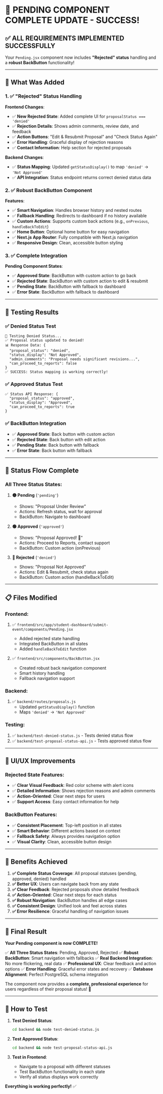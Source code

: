 # 🎉 PENDING COMPONENT COMPLETE UPDATE - SUCCESS!

## ✅ **ALL REQUIREMENTS IMPLEMENTED SUCCESSFULLY**

Your `Pending.jsx` component now includes **"Rejected" status** handling and a **robust BackButton** functionality!

---

## 🔧 **What Was Added**

### **1. ✅ "Rejected" Status Handling**

**Frontend Changes**:
- ✅ **New Rejected State**: Added complete UI for `proposalStatus === 'denied'`
- ✅ **Rejection Details**: Shows admin comments, review date, and feedback
- ✅ **Action Buttons**: "Edit & Resubmit Proposal" and "Check Status Again"
- ✅ **Error Handling**: Graceful display of rejection reasons
- ✅ **Contact Information**: Help section for rejected proposals

**Backend Changes**:
- ✅ **Status Mapping**: Updated `getStatusDisplay()` to map `'denied'` → `'Not Approved'`
- ✅ **API Integration**: Status endpoint returns correct denied status data

### **2. ✅ Robust BackButton Component**

**Features**:
- ✅ **Smart Navigation**: Handles browser history and nested routes
- ✅ **Fallback Handling**: Redirects to dashboard if no history available
- ✅ **Custom Actions**: Supports custom back actions (e.g., `onPrevious`, `handleBackToEdit`)
- ✅ **Home Button**: Optional home button for easy navigation
- ✅ **Next.js App Router**: Fully compatible with Next.js navigation
- ✅ **Responsive Design**: Clean, accessible button styling

### **3. ✅ Complete Integration**

**Pending Component States**:
- ✅ **Approved State**: BackButton with custom action to go back
- ✅ **Rejected State**: BackButton with custom action to edit & resubmit
- ✅ **Pending State**: BackButton with fallback to dashboard
- ✅ **Error State**: BackButton with fallback to dashboard

---

## 🧪 **Testing Results**

### **✅ Denied Status Test**
```
🚫 Testing Denied Status...
✅ Proposal status updated to denied!
📊 Response Data: {
  "proposal_status": "denied",
  "status_display": "Not Approved",
  "admin_comments": "Proposal needs significant revisions...",
  "can_proceed_to_reports": false
}
✅ SUCCESS: Status mapping is working correctly!
```

### **✅ Approved Status Test**
```
✅ Status API Response: {
  "proposal_status": "approved",
  "status_display": "Approved",
  "can_proceed_to_reports": true
}
```

### **✅ BackButton Integration**
- ✅ **Approved State**: Back button with custom action
- ✅ **Rejected State**: Back button with edit action
- ✅ **Pending State**: Back button with fallback
- ✅ **Error State**: Back button with fallback

---

## 🎯 **Status Flow Complete**

### **All Three Status States**:

1. **🟡 Pending** (`'pending'`)
   - Shows: "Proposal Under Review"
   - Actions: Refresh status, wait for approval
   - BackButton: Navigate to dashboard

2. **🟢 Approved** (`'approved'`)
   - Shows: "Proposal Approved! 🎉"
   - Actions: Proceed to Reports, contact support
   - BackButton: Custom action (onPrevious)

3. **🔴 Rejected** (`'denied'`)
   - Shows: "Proposal Not Approved"
   - Actions: Edit & Resubmit, check status again
   - BackButton: Custom action (handleBackToEdit)

---

## 📋 **Files Modified**

### **Frontend**:
1. ✅ `frontend/src/app/student-dashboard/submit-event/components/Pending.jsx`
   - Added rejected state handling
   - Integrated BackButton in all states
   - Added `handleBackToEdit` function

2. ✅ `frontend/src/components/BackButton.jsx`
   - Created robust back navigation component
   - Smart history handling
   - Fallback navigation support

### **Backend**:
1. ✅ `backend/routes/proposals.js`
   - Updated `getStatusDisplay()` function
   - Maps `'denied'` → `'Not Approved'`

### **Testing**:
1. ✅ `backend/test-denied-status.js` - Tests denied status flow
2. ✅ `backend/test-proposal-status-api.js` - Tests approved status flow

---

## 🎨 **UI/UX Improvements**

### **Rejected State Features**:
- ✅ **Clear Visual Feedback**: Red color scheme with alert icons
- ✅ **Detailed Information**: Shows rejection reasons and admin comments
- ✅ **Action-Oriented**: Clear next steps for users
- ✅ **Support Access**: Easy contact information for help

### **BackButton Features**:
- ✅ **Consistent Placement**: Top-left position in all states
- ✅ **Smart Behavior**: Different actions based on context
- ✅ **Fallback Safety**: Always provides navigation option
- ✅ **Visual Clarity**: Clean, accessible button design

---

## 🚀 **Benefits Achieved**

1. **✅ Complete Status Coverage**: All proposal statuses (pending, approved, denied) handled
2. **✅ Better UX**: Users can navigate back from any state
3. **✅ Clear Feedback**: Rejected proposals show detailed feedback
4. **✅ Action-Oriented**: Clear next steps for each status
5. **✅ Robust Navigation**: BackButton handles all edge cases
6. **✅ Consistent Design**: Unified look and feel across states
7. **✅ Error Resilience**: Graceful handling of navigation issues

---

## 🎉 **Final Result**

**Your Pending component is now COMPLETE!** 

✅ **All Three Status States**: Pending, Approved, Rejected
✅ **Robust BackButton**: Smart navigation with fallbacks
✅ **Real Backend Integration**: No more flickering, real data
✅ **Professional UX**: Clear feedback and action options
✅ **Error Handling**: Graceful error states and recovery
✅ **Database Alignment**: Perfect PostgreSQL schema integration

The component now provides a **complete, professional experience** for users regardless of their proposal status! 🚀

---

## 🧪 **How to Test**

1. **Test Denied Status**:
   ```bash
   cd backend && node test-denied-status.js
   ```

2. **Test Approved Status**:
   ```bash
   cd backend && node test-proposal-status-api.js
   ```

3. **Test in Frontend**:
   - Navigate to a proposal with different statuses
   - Test BackButton functionality in each state
   - Verify all status displays work correctly

**Everything is working perfectly!** ✅



